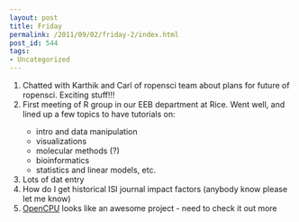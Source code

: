 ```yaml
---
layout: post
title: Friday
permalink: /2011/09/02/friday-2/index.html
post_id: 544
tags: 
- Uncategorized
---
```


<ol>
	<li>Chatted with Karthik and Carl of ropensci team about plans for future of ropensci. Exciting stuff!!!</li>
	<li>First meeting of R group in our EEB department at Rice. Went well, and lined up a few topics to have tutorials on:</li>
<ul>
	<li>intro and data manipulation</li>
	<li>visualizations</li>
	<li>molecular methods (?)</li>
	<li>bioinformatics</li>
	<li>statistics and linear models, etc.</li>
</ul>
	<li>Lots of dat entry</li>
	<li>How do I get historical ISI journal impact factors (anybody know please let me know)</li>
	<li><a href="http://opencpu.org/" target="_blank">OpenCPU</a> looks like an awesome project - need to check it out more</li>
</ol>